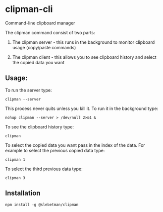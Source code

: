 # clipman-cli

Command-line clipboard manager

The clipman command consist of two parts:

1. The clipman server - this runs in the background to monitor clipboard usage (copy/paste commands)

1. The clipman client - this allows you to see clipboard history and select the copied data you want

## Usage:

To run the server type:

    clipman --server

This process never quits unless you kill it. To run it in the background type:

    nohup clipman --server > /dev/null 2>&1 &

To see the clipboard history type:

    clipman

To select the copied data you want pass in the index of the data. For example to select the previous
copied data type:

    clipman 1

To select the third previous data type:

    clipman 3

## Installation

    npm install -g @slebetman/clipman
